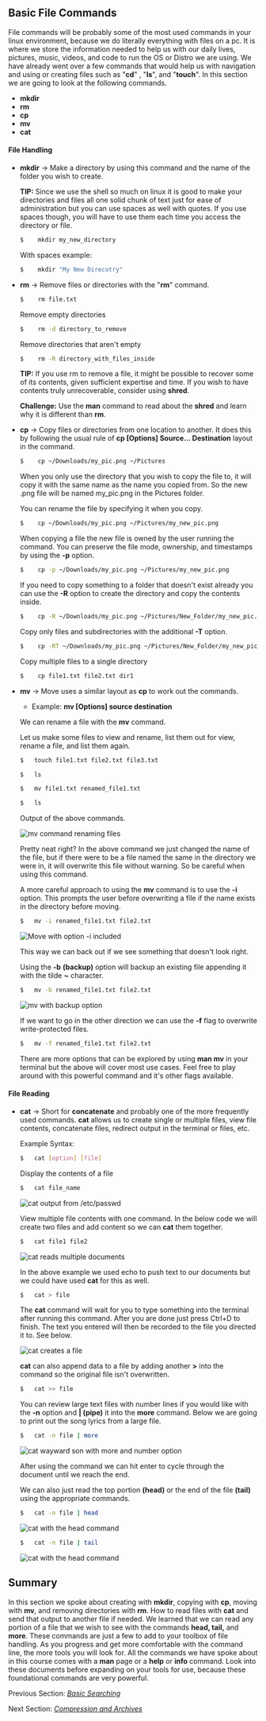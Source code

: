 ## Basic File Commands

File commands will be probably some of the most used commands in your linux environment, because we do literally everything with files on a pc.  It is where we store the information needed to help us with our daily lives, pictures, music, videos, and code to run the OS or Distro we are using.  We have already went over a few commands that would help us with navigation and using or creating files such as "**cd**" , "**ls**", and "**touch**". In this section we are going to look at the following commands. 

- **mkdir**
- **rm**
- **cp**
- **mv**
- **cat**

#### File Handling

- **mkdir** -> Make a directory by using this command and the name of the folder you wish to create.   
  
  **TIP:** Since we use the shell so much on linux it is good to make your directories and files all one solid chunk of text just for ease of administration but you can use spaces as well with quotes.  If you use spaces though, you will have to use them each time you access the directory or file. 
  
  ```.sh
  $    mkdir my_new_directory
  ```
  
  With spaces example:
  
  ```.sh
  $    mkdir "My New Direcotry"
  ```

- **rm** -> Remove files or directories with the "**rm**" command.  
  
  ```.sh
  $    rm file.txt
  ```
  
  Remove empty directories
  
  ```.sh
  $    rm -d directory_to_remove
  ```
  
  Remove directories that aren't empty
  
  ```.sh
  $    rm -R directory_with_files_inside
  ```
  
  **TIP:** If you use rm to remove a file, it might be possible to recover some of its contents, given sufficient expertise and time.  If you wish to have contents truly unrecoverable, consider using **shred**. 
  
  **Challenge:**  Use the **man** command to read about the **shred** and learn why it is different than **rm**. 

- **cp** -> Copy files or directories from one location to another.  It does this by following the usual rule of **cp [Options] Source... Destination** layout in the command. 
  
  ```.sh
  $    cp ~/Downloads/my_pic.png ~/Pictures
  ```
  
  When you only use the directory that you wish to copy the file to, it will copy it with the same name as the name you copied from.  So the new .png file will be named my_pic.png in the Pictures folder. 
  
  You can rename the file by specifying it when you copy. 
  
  ```.sh
  $    cp ~/Downloads/my_pic.png ~/Pictures/my_new_pic.png
  ```
  
  When copying a file the new file is owned by the user running the command.  You can preserve the file mode, ownership, and timestamps by using the **-p** option. 
  
  ```.sh
  $    cp -p ~/Downloads/my_pic.png ~/Pictures/my_new_pic.png
  ```
  
  If you need to copy something to a folder that doesn't exist already you can use the **-R** option to create the directory and copy the contents inside. 
  
  ```.sh
  $    cp -R ~/Downloads/my_pic.png ~/Pictures/New_Folder/my_new_pic.png
  ```
  
  Copy only files and subdirectories with the additional **-T** option. 
  
  ```.sh
  $    cp -RT ~/Downloads/my_pic.png ~/Pictures/New_Folder/my_new_pic.png
  ```
  
  Copy multiple files to a single directory
  
  ```.sh
  $    cp file1.txt file2.txt dir1
  ```

- **mv** -> Move uses a similar layout as **cp** to work out the commands. 
  - Example: **mv [Options] source destination**

  We can rename a file with the **mv** command. 

  Let us make some files to view and rename, list them out for view, rename a file, and list them again. 

  ```.sh
  $   touch file1.txt file2.txt file3.txt

  $   ls

  $   mv file1.txt renamed_file1.txt

  $   ls
  ```
	Output of the above commands. 

  ![mv command renaming files](../assets/3.working_with_files/mv_cmd.png)
  
	Pretty neat right? In the above command we just changed the name of the file, but if there were to be a file named the same in the directory we were in, it will overwrite this file without warning. So be careful when using this command. 

	A more careful approach to using the **mv** command is to use the **-i** option. This prompts the user before overwriting a file if the name exists in the directory before moving. 

	```.sh
	$	mv -i renamed_file1.txt file2.txt
	```

	![Move with option -i included](../assets/3.working_with_files/mv_with_option_i.png)

	This way we can back out if we see something that doesn't look right. 

	Using the **-b** __(backup)__ option will backup an existing file appending it with the tilde **~** character. 

	```.sh
	$	mv -b renamed_file1.txt file2.txt
	```
	![mv with backup option](../assets/3.working_with_files/mv_backup.png)

	If we want to go in the other direction we can use the **-f** flag to overwrite write-protected files.

	```.sh
	$	mv -f renamed_file1.txt file2.txt
	```

	There are more options that can be explored by using **man mv** in your terminal but the above will cover most use cases. Feel free to play around with this powerful command and it's other flags available. 


#### File Reading

- **cat** -> Short for **concatenate** and probably one of the more frequently used commands. **cat** allows us to create single or multiple files, view file contents, concatenate files, redirect output in the terminal or files, etc. 

	Example Syntax: 

	```.sh
	$	cat [option] [file]
	```
	Display the contents of a file

	```.sh
	$	cat file_name
	```

	![cat output from /etc/passwd](../assets/3.working_with_files/cat_etc_passwd.png)

	View multiple file contents with one command. In the below code we will create two files and add content so we can **cat** them together. 
	
	```.sh
	$	cat file1 file2
	```

	![cat reads multiple documents](../assets/3.working_with_files/cat_reading_multiple.png)

	In the above example we used echo to push text to our documents but we could have used **cat** for this as well. 

	```.sh
	$	cat > file
	```

	The **cat** command will wait for you to type something into the terminal after running this command. After you are done just press Ctrl+D to finish.  The text you entered will then be recorded to the file you directed it to. See below. 	

	![cat creates a file](../assets/3.working_with_files/cat_takes_notes.png)

	**cat** can also append data to a file by adding another **>** into the command so the original file isn't overwritten. 

	```.sh
	$	cat >> file
	```

	You can review large text files with number lines if you would like with the **-n** option and **| (pipe)** it into the **more** command. Below we are going to print out the song lyrics from a large file. 

	```.sh
	$	cat -n file | more
	```
	![cat wayward son with more and number option](../assets/3.working_with_files/cat_wayward_son.png)
	
	After using the command we can hit enter to cycle through the document until we reach the end. 
	
	We can also just read the top portion **(head)** or the end of the file **(tail)** using the appropriate commands. 
	
	```.sh
	$	cat -n file | head
	```

	![cat with the head command](../assets/3.working_with_files/cat_file_head.png)

	```.sh
	$	cat -n file | tail
	```

	![cat with the head command](../assets/3.working_with_files/cat_file_tail.png)


## Summary

In this section we spoke about creating with **mkdir**, copying with **cp**, moving with **mv**, and removing directories with **rm**. How to read 	files with **cat** and send that output to another file if needed. We learned that we can read any portion of a file that we wish to see with the commands **head, tail,** and **more**. These commands are just a few to add to your toolbox of file handling. As you progress and get more comfortable with the command line, the more tools you will look for.  All the commands we have spoke about in this course comes with a **man** page or a **help** or **info** command. Look into these documents before expanding on your tools for use, because these foundational commands are very powerful.  

Previous Section:  [_Basic Searching_](../2.Finding_Things/c.Basic_Searching.md)

Next Section: [_Compression and Archives_](./b.Compression_and_Archives.md)